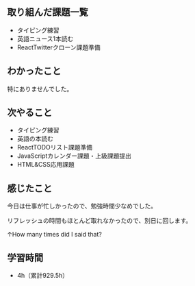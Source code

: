 ## 取り組んだ課題一覧
- タイピング練習
- 英語ニュース1本読む
- ReactTwitterクローン課題準備
## わかったこと
特にありませんでした。
## 次やること
- タイピング練習
- 英語の本読む
- ReactTODOリスト課題準備
- JavaScriptカレンダー課題・上級課題提出
- HTML&CSS応用課題
## 感じたこと
今日は仕事が忙しかったので、勉強時間少なめでした。

リフレッシュの時間もほとんど取れなかったので、別日に回します。

↑How many times did I said that?

## 学習時間
- 4h（累計929.5h）

